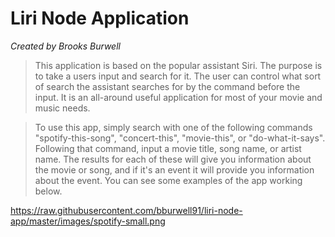 <h1>Liri Node Application</h1>
<i>Created by Brooks Burwell</i>

>This application is based on the popular assistant Siri. The purpose is to take a users input and search for it. The user can control what sort of search the assistant searches for by the command before the input. It is an all-around useful application for most of your movie and music needs.

>To use this app, simply search with one of the following commands "spotify-this-song", "concert-this", "movie-this", or "do-what-it-says". Following that command, input a movie title, song name, or artist name. The results for each of these will give you information about the movie or song, and if it's an event it will provide you information about the event. You can see some examples of the app working below.

https://raw.githubusercontent.com/bburwell91/liri-node-app/master/images/spotify-small.png
